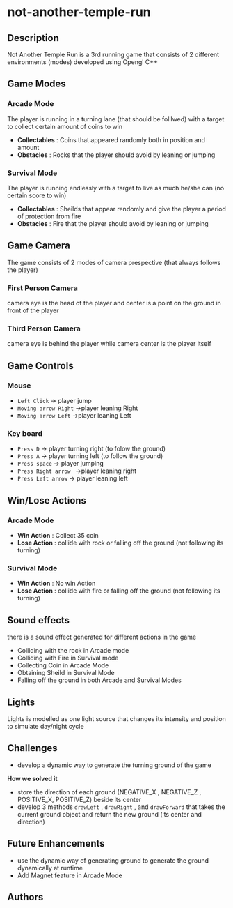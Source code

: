 # not-another-temple-run
## Description 
Not Another Temple Run is a 3rd running game that consists of 2 different environments (modes) developed using Opengl C++ 

## Game Modes 
### Arcade Mode
The player is running in a turning lane (that should be folllwed) with a target to collect certain amount of coins to win 
- **Collectables** : Coins that appeared randomly both in position and amount 
- **Obstacles** : Rocks that the player should avoid by leaning or jumping
### Survival Mode
The player is running endlessly with a target to live as much he/she can (no certain score to win)
- **Collectables** : Sheilds that appear rendomly and give the player a period of protection from fire
- **Obstacles** : Fire that the player should avoid by leaning or jumping

## Game Camera
The game consists of 2 modes of camera prespective (that always follows the player) 
### First Person Camera 
camera eye is the head of the player and center is a point on the ground in front of the player 
### Third Person Camera
camera eye is behind the player while camera center is the player itself

## Game Controls
### Mouse 
- `Left Click` &rarr; player jump
- `Moving arrow Right` &rarr;player leaning Right  
- `Moving arrow Left` &rarr;player leaning Left 
### Key board
- `Press D` &rarr; player turning right (to folow the ground)
- `Press A` &rarr; player turning left (to follow the ground)
- `Press space` &rarr; player jumping
- `Press Right arrow ` &rarr;player leaning right
- `Press Left arrow` &rarr; player leaning left


## Win/Lose Actions
### Arcade Mode
- **Win Action** : Collect 35 coin 
- **Lose Action** : collide with rock or falling off the ground (not following its turning)
### Survival Mode
- **Win Action** : No win Action 
- **Lose Action** : collide with fire or falling off the ground (not following its turning)

## Sound effects 
there is a sound effect generated for different actions in the game 
- Colliding with the rock in Arcade mode
- Colliding with Fire in Survival mode
- Collecting Coin in Arcade Mode
- Obtaining Sheild in Survival Mode
- Falling off the ground in both Arcade and Survival Modes

## Lights
Lights is modelled as one light source that changes its intensity and position to simulate day/night cycle

## Challenges 
- develop a dynamic way to generate the turning ground of the game 

**How we solved it** 
- store the direction of each ground (NEGATIVE_X , NEGATIVE_Z , POSITIVE_X, POSITIVE_Z) beside its center
- develop 3 methods `drawLeft` , `drawRight` , and `drawForward`  that takes the current ground object and return the new ground (its center and direction)

## Future Enhancements
- use the dynamic way of generating ground to generate the ground dynamically at runtime
- Add Magnet feature in Arcade Mode

## Authors 

